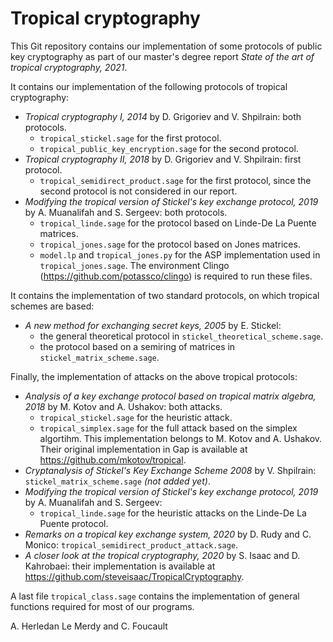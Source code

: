 # Tropical cryptography

This Git repository contains our implementation of some protocols of public key cryptography as part of our master's degree report *State of the art of tropical cryptography, 2021*.

It contains our implementation of the following protocols of tropical cryptography:
- *Tropical cryptography I, 2014* by D. Grigoriev and V. Shpilrain: both protocols.
  - `tropical_stickel.sage` for the first protocol.
  - `tropical_public_key_encryption.sage` for the second protocol.
- *Tropical cryptography II, 2018* by D. Grigoriev and V. Shpilrain: first protocol.
  - `tropical_semidirect_product.sage` for the first protocol, since the second protocol is not considered in our report.
- *Modifying the tropical version of Stickel's key exchange protocol, 2019* by A. Muanalifah and S. Sergeev: both protocols.
  - `tropical_linde.sage` for the protocol based on Linde-De La Puente matrices.
  - `tropical_jones.sage` for the protocol based on Jones matrices.
  - `model.lp` and `tropical_jones.py` for the ASP implementation used in `tropical_jones.sage`. The environment Clingo (https://github.com/potassco/clingo) is required to run these files.

It contains the implementation of two standard protocols, on which tropical schemes are based:
- *A new method for exchanging secret keys, 2005* by E. Stickel:
  - the general theoretical protocol in `stickel_theoretical_scheme.sage`.
  - the protocol based on a semiring of matrices in `stickel_matrix_scheme.sage`.

Finally, the implementation of attacks on the above tropical protocols:
- *Analysis of a key exchange protocol based on tropical matrix algebra, 2018* by M. Kotov and A. Ushakov: both attacks.
  - `tropical_stickel.sage` for the heuristic attack.
  - `tropical_simplex.sage` for the full attack based on the simplex algortihm. This implementation belongs to M. Kotov and A. Ushakov. Their original implementation in Gap is available at https://github.com/mkotov/tropical.
- *Cryptanalysis of Stickel's Key Exchange Scheme 2008* by V. Shpilrain: `stickel_matrix_scheme.sage` *(not added yet)*.
- *Modifying the tropical version of Stickel's key exchange protocol, 2019* by A. Muanalifah and S. Sergeev:
    - `tropical_linde.sage` for the heuristic attacks on the Linde-De La Puente protocol.
- *Remarks on a tropical key exchange system, 2020* by D. Rudy and C. Monico: `tropical_semidirect_product_attack.sage`.
- *A closer look at the tropical cryptography, 2020* by S. Isaac and D. Kahrobaei: their implementation is available at https://github.com/steveisaac/TropicalCryptography.

A last file `tropical_class.sage` contains the implementation of general functions required for most of our programs.


A. Herledan Le Merdy and C. Foucault
